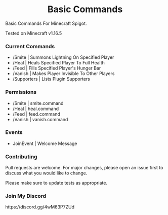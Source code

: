 <h1 align="center">Basic Commands</h1>

Basic Commands For Minecraft Spigot.

Tested on Minecraft v1.16.5

<h3>Current Commands</h3>

- /Smite <player> | Summons Lightning On Specified Player
- /Heal <player> | Heals Specified Player To Full Health
- /Feed <player> | Fills Specified Player's Hunger Bar
- /Vanish | Makes Player Invisible To Other Players
- /Supporters | Lists Plugin Supporters

<h3>Permissions</h3>

- /Smite | smite.command
- /Heal | heal.command
- /Feed | feed.command
- /Vanish | vanish.command

<h3>Events</h3>

- JoinEvent | Welcome Message

<h3>Contributing</h3>

Pull requests are welcome. For major changes, please open an issue first to discuss what you would like to change.

Please make sure to update tests as appropriate.



<h3>Join My Discord</h3>
https://discord.gg/4wM63P7ZUd
